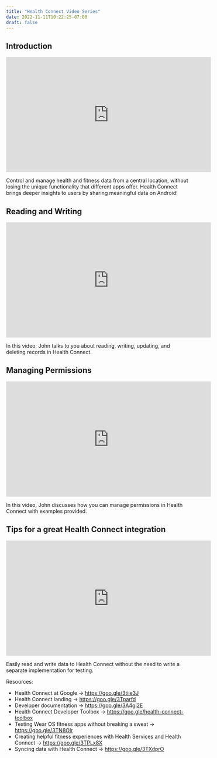 ```yaml
---
title: "Health Connect Video Series"
date: 2022-11-11T10:22:25-07:00
draft: false
---
```


## Introduction

<iframe width="560" height="315" src="https://www.youtube.com/embed/k4kX3wQ0U6Q?si=18DX2PxBJMSBqXBC" title="YouTube video player" frameborder="0" allow="accelerometer; autoplay; clipboard-write; encrypted-media; gyroscope; picture-in-picture; web-share" allowfullscreen></iframe>

Control and manage health and fitness data from a central location, without losing the unique functionality that
different apps offer. Health Connect brings deeper insights to users by sharing meaningful data on Android!

## Reading and Writing

<iframe width="560" height="315" src="https://www.youtube.com/embed/NAx7Gv_Hk7E?si=a460iaTPUU7Ed0uS" title="YouTube video player" frameborder="0" allow="accelerometer; autoplay; clipboard-write; encrypted-media; gyroscope; picture-in-picture; web-share" allowfullscreen></iframe>

In this video, John talks to you about reading, writing, updating, and deleting records in Health Connect. 

## Managing Permissions

<iframe width="560" height="315" src="https://www.youtube.com/embed/C2I4OymO3S4?si=od9pZB6625hamtpI" title="YouTube video player" frameborder="0" allow="accelerometer; autoplay; clipboard-write; encrypted-media; gyroscope; picture-in-picture; web-share" allowfullscreen></iframe>

In this video, John discusses how you can manage permissions in Health Connect with examples provided.

## Tips for a great Health Connect integration

<iframe width="560" height="315" src="https://www.youtube.com/embed/yGAlBTTX9R4?si=CimnUeUi2Rlyqv85" title="YouTube video player" frameborder="0" allow="accelerometer; autoplay; clipboard-write; encrypted-media; gyroscope; picture-in-picture; web-share" allowfullscreen></iframe>

Easily read and write data to Health Connect without the need to write a separate implementation for testing.

Resources:

* Health Connect at Google → https://goo.gle/3tiie3J
* Health Connect landing → https://goo.gle/3Tparfd
* Developer documentation → https://goo.gle/3A4gi2E
* Health Connect Developer Toolbox → https://goo.gle/health-connect-toolbox
* Testing Wear OS fitness apps without breaking a sweat → https://goo.gle/3TN8OIr
* Creating helpful fitness experiences with Health Services and Health Connect → https://goo.gle/3TPLx8X
* Syncing data with Health Connect → https://goo.gle/3TXdprO